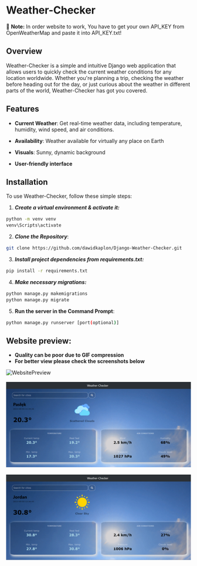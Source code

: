 # Weather-Checker

🚨 **Note:** In order website to work, You have to get your own API_KEY from OpenWeatherMap and paste it into API_KEY.txt!

## Overview

Weather-Checker is a simple and intuitive Django web application that allows users to quickly check the current weather conditions for any location worldwide. 
Whether you're planning a trip, checking the weather before heading out for the day, or just curious about the weather in different parts of the world, Weather-Checker has got you covered.

## Features

- **Current Weather**: Get real-time weather data, including temperature, humidity, wind speed, and air conditions.

- **Availability**: Weather available for virtually any place on Earth
  
- **Visuals**: Sunny, dynamic background

- **User-friendly interface**

## Installation

To use Weather-Checker, follow these simple steps:

1. ***Create a virtual environment & activate it:***

```sh
python -m venv venv
venv\Scripts\activate
```

2. ***Clone the Repository***: 
```sh
git clone https://github.com/dawidkaplon/Django-Weather-Checker.git
```
   
3. ***Install project dependencies from requirements.txt:***
```sh
pip install -r requirements.txt
```

4. ***Make necessary migrations:***
```sh
python manage.py makemigrations
python manage.py migrate
```

5. **Run the server in the Command Prompt**:
```sh
python manage.py runserver [port(optional)]
```

## Website preview:
- **Quality can be poor due to GIF compression**
- **For better view please check the screenshots below**


![WebsitePreview](https://github.com/dawidkaplon/Django-Weather-Checker/blob/c155075eb04eaa0d326b41063a62d690130312b6/mysite/static/website-preview.gif)
<br><br>
![WebsitePreview2](https://github.com/dawidkaplon/Django-Weather-Checker/blob/f897668df21be0cc0e594028a912f90d91917ca9/mysite/static/weather-checker-preview2.png)
<br><br>
![WebsitePreview3](https://github.com/dawidkaplon/Django-Weather-Checker/blob/f897668df21be0cc0e594028a912f90d91917ca9/mysite/static/weather-checker-preview3.png)
   
